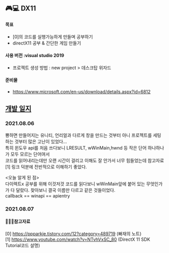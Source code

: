 ## 🎮💻 DX11

#### 목표
  - [0]의 코드를 실행가능하게 만들며 공부하기
  - directX11 공부 & 간단한 게임 만들기
#### 사용 버전 :visual studio 2019

- 프로젝트 생성 방법 :  new project > 데스크탑 위자드 
#### 준비물 
- https://www.microsoft.com/en-us/download/details.aspx?id=6812

## [개발 일지](#devlog)

### 2021.08.06
  뿅하면 만들어지는 유니티, 언리얼과 다르게 창을 만드는 것부터 아니 프로젝트를 세팅하는 것부터 많은 고난이 있었다...<br>
  특히 윈도우 api를 처음 쓰다보니 LRESULT, wWinMain,hwnd 등 작은 단어 하나하나가 모두 모르는 단어여서 <br>
  코드를 읽어내리는데만 오랜 시간이 걸리고 이해도 잘 안가서 너무 힘들었는데 참고자료[1] 링크 덕분에 전반적으로 이해하기 좋았다.<br>
  
  <오늘 알게 된 점><br>
    다이렉트x 공부를 위해 이것저것 코드를 읽다보니 wWinMain앞에 붙어 있는 무엇인가가 다 달랐다. 찾아보니 결국 이름만 다르고 같은 것들이었다.<br>
    callback == winapi == apientry
### 2021.08.07
  

#### 📘📙📒참고자료

[0] https://ppparkje.tistory.com/12?category=489719 (빠재의 노트) <br>
[1] https://www.youtube.com/watch?v=NTvhVxSC_80 (DirectX 11 SDK Tutorial코드 설명)
